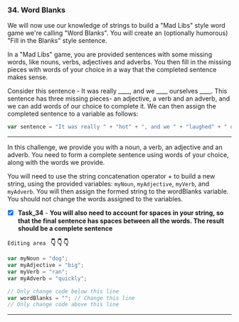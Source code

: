 ### 34.  Word Blanks

We will now use our knowledge of strings to build a "Mad Libs" style word game we're calling "Word Blanks". You will create an (optionally humorous) "Fill in the Blanks" style sentence.

In a "Mad Libs" game, you are provided sentences with some missing words, like nouns, verbs, adjectives and adverbs. You then fill in the missing pieces with words of your choice in a way that the completed sentence makes sense.

Consider this sentence - It was really ____, and we ____ ourselves ____. This sentence has three missing pieces- an adjective, a verb and an adverb, and we can add words of our choice to complete it. We can then assign the completed sentence to a variable as follows:

```js
var sentence = "It was really " + "hot" + ", and we " + "laughed" + " ourselves " + "silly" + ".";
```

******************************************

 In this challenge, we provide you with a noun, a verb, an adjective and an adverb. You need to form a complete sentence using words of your choice, along with the words we provide.


You will need to use the string concatenation operator + to build a new string, using the provided variables: `myNoun`, `myAdjective`, `myVerb`, and `myAdverb`. You will then assign the formed string to the wordBlanks variable. You should not change the words assigned to the variables.


- [x] **Task_34** - **You will also need to account for spaces in your string, so that the final sentence has spaces between all the words. The result should be a complete sentence**

``Editing area `` **:point_down: :point_down: :point_down:**

```js
var myNoun = "dog";
var myAdjective = "big";
var myVerb = "ran";
var myAdverb = "quickly";

// Only change code below this line
var wordBlanks = ""; // Change this line
// Only change code above this line
```
*************************************************************************************